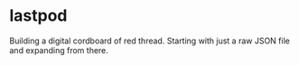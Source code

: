 # lastpod

Building a digital cordboard of red thread. Starting with just a raw JSON file and expanding from there.
